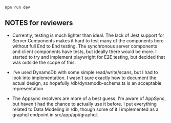 `npm run dev`

## NOTES for reviewers

- Currently, testing is much lighter than ideal. The lack of Jest support for Server Components makes it hard to test many of the components here without full End to End testing. The synchronous server components and client components have tests, but ideally there would be more. I started to try and implement playwright for E2E testing, but decided that was outside the scope of this.

- I've used DynamoDb with some simple read/write/scans, but I had to look into implementation. I wasn't sure exactly how to document the actual design, so hopefully /db/dynamodb-schema.ts is an acceptable representation

- The Appsync resolvers are more of a best guess. I'm aware of AppSync, but haven't had the chance to actually use it before. I put everything related to Data Modeling in /db, though some of it I implemented as a graphql endpoint in src/app/api/graphql.
